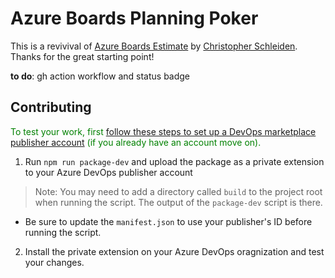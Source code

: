 # Azure Boards Planning Poker

This is a revivival of [Azure Boards Estimate](https://github.com/cschleiden/azure-boards-estimate) by [Christopher Schleiden](https://github.com/cschleiden). Thanks for the great starting point!

**to do**: gh action workflow and status badge
## Contributing

<span style="color: green">To test your work, first [follow these steps to set up a DevOps marketplace publisher account](https://docs.microsoft.com/en-us/azure/devops/extend/publish/overview?view=azure-devops) (if you already have an account move on).

1. Run `npm run package-dev` and upload the package as a private extension to your  Azure DevOps publisher account
> Note: You may need to add a directory called `build` to the project root when running the script. The output of the `package-dev` script is there.
 - Be sure to update the `manifest.json` to use your publisher's ID before running the script.
 
2. Install the private extension on your Azure DevOps oragnization and test your changes.





